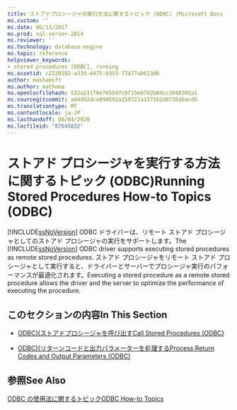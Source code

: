 ```yaml
---
title: ストアドプロシージャの実行方法に関するトピック (ODBC) |Microsoft Docs
ms.custom: ''
ms.date: 06/13/2017
ms.prod: sql-server-2014
ms.reviewer: ''
ms.technology: database-engine
ms.topic: reference
helpviewer_keywords:
- stored procedures [ODBC], running
ms.assetid: c2220182-a23d-4475-b353-77a77ab613d6
author: mashamsft
ms.author: mathoma
ms.openlocfilehash: 532a211f0e765547c6f15eb762b8dcc3048302a1
ms.sourcegitcommit: ad4d92dce894592a259721a1571b1d8736abacdb
ms.translationtype: MT
ms.contentlocale: ja-JP
ms.lasthandoff: 08/04/2020
ms.locfileid: "87645832"
---
```

# <a name="running-stored-procedures-how-to-topics-odbc"></a><span data-ttu-id="8b006-102">ストアド プロシージャを実行する方法に関するトピック (ODBC)</span><span class="sxs-lookup"><span data-stu-id="8b006-102">Running Stored Procedures How-to Topics (ODBC)</span></span>
  <span data-ttu-id="8b006-103">[!INCLUDE[ssNoVersion](../../includes/ssnoversion-md.md)] ODBC ドライバーは、リモート ストアド プロシージャとしてのストアド プロシージャの実行をサポートします。</span><span class="sxs-lookup"><span data-stu-id="8b006-103">The [!INCLUDE[ssNoVersion](../../includes/ssnoversion-md.md)] ODBC driver supports executing stored procedures as remote stored procedures.</span></span> <span data-ttu-id="8b006-104">ストアド プロシージャをリモート ストアド プロシージャとして実行すると、ドライバーとサーバーでプロシージャ実行のパフォーマンスが最適化されます。</span><span class="sxs-lookup"><span data-stu-id="8b006-104">Executing a stored procedure as a remote stored procedure allows the driver and the server to optimize the performance of executing the procedure.</span></span>  
  
## <a name="in-this-section"></a><span data-ttu-id="8b006-105">このセクションの内容</span><span class="sxs-lookup"><span data-stu-id="8b006-105">In This Section</span></span>  
  
-   [<span data-ttu-id="8b006-106">ODBC&#41;&#40;ストアドプロシージャを呼び出す</span><span class="sxs-lookup"><span data-stu-id="8b006-106">Call Stored Procedures &#40;ODBC&#41;</span></span>](../../relational-databases/native-client-odbc-how-to/running-stored-procedures-call-stored-procedures.md)  
  
-   [<span data-ttu-id="8b006-107">ODBC&#41;&#40;リターンコードと出力パラメーターを処理する</span><span class="sxs-lookup"><span data-stu-id="8b006-107">Process Return Codes and Output Parameters &#40;ODBC&#41;</span></span>](../../relational-databases/native-client-odbc-how-to/running-stored-procedures-process-return-codes-and-output-parameters.md)  
  
## <a name="see-also"></a><span data-ttu-id="8b006-108">参照</span><span class="sxs-lookup"><span data-stu-id="8b006-108">See Also</span></span>  
 [<span data-ttu-id="8b006-109">ODBC の使用法に関するトピック</span><span class="sxs-lookup"><span data-stu-id="8b006-109">ODBC How-to Topics</span></span>](../../relational-databases/native-client-odbc-how-to/odbc-how-to-topics.md)  
  
  
